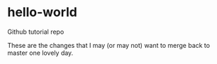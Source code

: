 # hello-world
Github tutorial repo

These are the changes that I may (or may not) want to merge back to master one lovely day.
  

